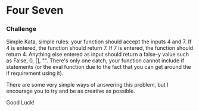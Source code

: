 # Four Seven

### Challenge


Simple Kata, simple rules: your function should accept the inputs 4 and 7. If 4 is entered, the function should return 7. If 7 is entered, the function should return 4. Anything else entered as input should return a false-y value such as False, 0, [], "". There's only one catch, your function cannot include if statements (or the eval function due to the fact that you can get around the if requirement using it).

There are some very simple ways of answering this problem, but I encourage you to try and be as creative as possible.

Good Luck!
